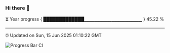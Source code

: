 ### Hi there 👋

⏳ Year progress { █████████████▁▁▁▁▁▁▁▁▁▁▁▁▁▁▁▁▁ } 45.22 %

---

⏰ Updated on Sun, 15 Jun 2025 01:10:22 GMT

![Progress Bar CI](https://github.com/code-lakshay/GitHub-Actions-Demo/workflows/Progress%20Bar%20CI/badge.svg)
